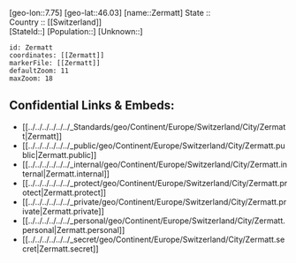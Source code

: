 ﻿---
location: [46.03,7.75] 
mapzoom: [7,12] 
mapmarker: city 
type: City
tags:
- geo/City


SpocWebEntityId: 35813
isDeleted: false
confidential: public

---
[geo-lon::7.75] 
[geo-lat::46.03] 
[name::Zermatt] 
State ::  
Country :: [[Switzerland]]  
[StateId::] 
[Population::] 
[Unknown::] 


```leaflet
id: Zermatt
coordinates: [[Zermatt]] 
markerFile: [[Zermatt]] 
defaultZoom: 11 
maxZoom: 18
```


## Confidential Links & Embeds: 
- [[../../../../../../_Standards/geo/Continent/Europe/Switzerland/City/Zermatt|Zermatt]] 
- [[../../../../../../_public/geo/Continent/Europe/Switzerland/City/Zermatt.public|Zermatt.public]] 
- [[../../../../../../_internal/geo/Continent/Europe/Switzerland/City/Zermatt.internal|Zermatt.internal]] 
- [[../../../../../../_protect/geo/Continent/Europe/Switzerland/City/Zermatt.protect|Zermatt.protect]] 
- [[../../../../../../_private/geo/Continent/Europe/Switzerland/City/Zermatt.private|Zermatt.private]] 
- [[../../../../../../_personal/geo/Continent/Europe/Switzerland/City/Zermatt.personal|Zermatt.personal]] 
- [[../../../../../../_secret/geo/Continent/Europe/Switzerland/City/Zermatt.secret|Zermatt.secret]] 
